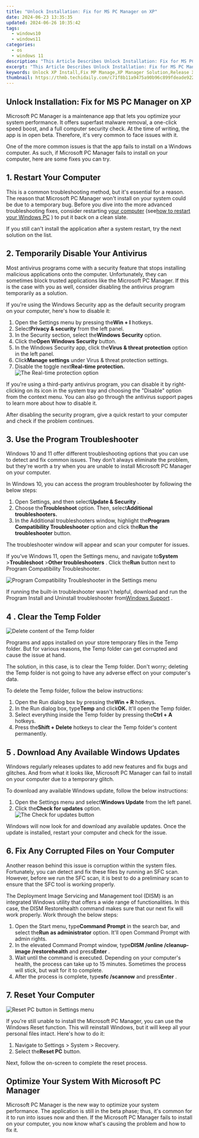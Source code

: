```yaml
---
title: "Unlock Installation: Fix for MS PC Manager on XP"
date: 2024-06-23 13:35:35
updated: 2024-06-26 10:35:42
tags:
  - windows10
  - windows11
categories:
  - os
  - windows 11
description: "This Article Describes Unlock Installation: Fix for MS PC Manager on XP"
excerpt: "This Article Describes Unlock Installation: Fix for MS PC Manager on XP"
keywords: Unlock XP Install,Fix MP Manage,XP Manager Solution,Release XP Patch,Remove Microsoft Issue,XP System Repair,XP Update Fixer
thumbnail: https://thmb.techidaily.com/c71f8b11a9475a90b96c899fdeade9228f855c7ed46c02973b8fefdc10e6507c.jpg
---
```


## Unlock Installation: Fix for MS PC Manager on XP

 Microsoft PC Manager is a maintenance app that lets you optimize your system performance. It offers superfast malware removal, a one-click speed boost, and a full computer security check. At the time of writing, the app is in open beta. Therefore, it's very common to face issues with it.

 One of the more common issues is that the app fails to install on a Windows computer. As such, if Microsoft PC Manager fails to install on your computer, here are some fixes you can try.

## 1\. Restart Your Computer

 This is a common troubleshooting method, but it's essential for a reason. The reason that Microsoft PC Manager won't install on your system could be due to a temporary bug. Before you dive into the more advanced troubleshooting fixes, consider restarting y[our computer](https://www.makeuseof.com/windows-restart-methods/) (see[how to restart your Windows PC](https://www.makeuseof.com/windows-restart-methods/) ) to put it back on a clean slate.

 If you still can't install the application after a system restart, try the next solution on the list.

## 2\. Temporarily Disable Your Antivirus

 Most antivirus programs come with a security feature that stops installing malicious applications onto the computer. Unfortunately, they can sometimes block trusted applications like the Microsoft PC Manager. If this is the case with you as well, consider disabling the antivirus program temporarily as a solution.

 If you're using the Windows Security app as the default security program on your computer, here's how to disable it:

1. Open the Settings menu by pressing the**Win + I** hotkeys.
2. Select**Privacy & security** from the left panel.
3. In the Security section, select the**Windows Security** option.
4. Click the**Open Windows Security** button.
5. In the Windows Security app, click the**Virus & threat protection** option in the left panel.
6. Click**Manage settings** under Virus & threat protection settings.
7. Disable the toggle next**Real-time protection.**  
![The Real-time protection option](https://static1.makeuseofimages.com/wordpress/wp-content/uploads/2022/09/real-time-protection-option.jpg)

 If you're using a third-party antivirus program, you can disable it by right-clicking on its icon in the system tray and choosing the "Disable" option from the context menu. You can also go through the antivirus support pages to learn more about how to disable it.

 After disabling the security program, give a quick restart to your computer and check if the problem continues.

## 3\. Use the Program Troubleshooter

 Windows 10 and 11 offer different troubleshooting options that you can use to detect and fix common issues. They don't always eliminate the problem, but they're worth a try when you are unable to install Microsoft PC Manager on your computer.

 In Windows 10, you can access the program troubleshooter by following the below steps:

1. Open Settings, and then select**Update & Security** .
2. Choose the**Troubleshoot** option. Then, select**Additional troubleshooters.**
3. In the Additional troubleshooters window, highlight the**Program Compatibility Troubleshooter** option and click the**Run the troubleshooter** button.

 The troubleshooter window will appear and scan your computer for issues.

 If you've Windows 11, open the Settings menu, and navigate to**System** \>**Troubleshoot** \>**Other troubleshooters** . Click the**Run** button next to Program Compatibility Troubleshooter.

![Program Compatibility Troubleshooter in the Settings menu](https://static1.makeuseofimages.com/wordpress/wp-content/uploads/2022/11/Program-Compatiblity-Troubleshooter.jpg)

 If running the built-in troubleshooter wasn't helpful, download and run the Program Install and Uninstall troubleshooter from[Windows Support](https://support.microsoft.com/en-us/topic/fix-problems-that-block-programs-from-being-installed-or-removed-cca7d1b6-65a9-3d98-426b-e9f927e1eb4d) .

## 4 . Clear the Temp Folder

![Delete content of the Temp folder](https://static1.makeuseofimages.com/wordpress/wp-content/uploads/2022/11/Temp-folder.jpg)

 Programs and apps installed on your store temporary files in the Temp folder. But for various reasons, the Temp folder can get corrupted and cause the issue at hand.

 The solution, in this case, is to clear the Temp folder. Don't worry; deleting the Temp folder is not going to have any adverse effect on your computer's data.

To delete the Temp folder, follow the below instructions:

1. Open the Run dialog box by pressing the**Win + R** hotkeys.
2. In the Run dialog box, type**Temp** and click**OK.** It'll open the Temp folder.
3. Select everything inside the Temp folder by pressing the**Ctrl + A** hotkeys.
4. Press the**Shift + Delete** hotkeys to clear the Temp folder's content permanently.

## 5 . Download Any Available Windows Updates

 Windows regularly releases updates to add new features and fix bugs and glitches. And from what it looks like, Microsoft PC Manager can fail to install on your computer due to a temporary glitch.

 To download any available Windows update, follow the below instructions:

1. Open the Settings menu and select**Windows Update** from the left panel.
2. Click the**Check for updates** option.  
![The Check for updates button](https://static1.makeuseofimages.com/wordpress/wp-content/uploads/2022/11/the-check-for-updates-option.jpg)

 Windows will now look for and download any available updates. Once the update is installed, restart your computer and check for the issue.

## 6\. Fix Any Corrupted Files on Your Computer

 Another reason behind this issue is corruption within the system files. Fortunately, you can detect and fix these files by running an SFC scan. However, before we run the SFC scan, it is best to do a preliminary scan to ensure that the SFC tool is working properly.

 The Deployment Image Servicing and Management tool (DISM) is an integrated Windows utility that offers a wide range of functionalities. In this case, the DISM Restorehealth command makes sure that our next fix will work properly. Work through the below steps:

1. Open the Start menu, type**Command** **Prompt** in the search bar, and select the**Run** **as administrator** option. It'll open Command Prompt with admin rights.
2. In the elevated Command Prompt window, type**DISM /online /cleanup-image /restorehealth** and press**Enter** .
3. Wait until the command is executed. Depending on your computer's health, the process can take up to 15 minutes. Sometimes the process will stick, but wait for it to complete.
4. After the process is complete, type**sfc /scannow** and press**Enter** .

## 7\. Reset Your Computer

![Reset PC button in Settings menu](https://static1.makeuseofimages.com/wordpress/wp-content/uploads/2022/09/Reset-PC-.jpg)

 If you're still unable to install the Microsoft PC Manager, you can use the Windows Reset function. This will reinstall Windows, but it will keep all your personal files intact. Here's how to do it:

1. Navigate to Settings > System > Recovery.
2. Select the**Reset PC** button.

Next, follow the on-screen to complete the reset process.

## Optimize Your System With Microsoft PC Manager

 Microsoft PC Manager is the new way to optimize your system performance. The application is still in the beta phase; thus, it's common for it to run into issues now and then. If the Microsoft PC Manager fails to install on your computer, you now know what's causing the problem and how to fix it.

<ins class="adsbygoogle"
     style="display:block"
     data-ad-format="autorelaxed"
     data-ad-client="ca-pub-7571918770474297"
     data-ad-slot="1223367746"></ins>



<ins class="adsbygoogle"
     style="display:block"
     data-ad-client="ca-pub-7571918770474297"
     data-ad-slot="8358498916"
     data-ad-format="auto"
     data-full-width-responsive="true"></ins>
